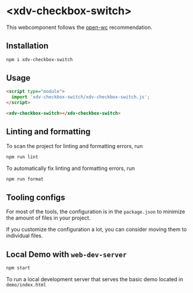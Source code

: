 # \<xdv-checkbox-switch>

This webcomponent follows the [open-wc](https://github.com/open-wc/open-wc) recommendation.

## Installation

```bash
npm i xdv-checkbox-switch
```

## Usage

```html
<script type="module">
  import 'xdv-checkbox-switch/xdv-checkbox-switch.js';
</script>

<xdv-checkbox-switch></xdv-checkbox-switch>
```

## Linting and formatting

To scan the project for linting and formatting errors, run

```bash
npm run lint
```

To automatically fix linting and formatting errors, run

```bash
npm run format
```


## Tooling configs

For most of the tools, the configuration is in the `package.json` to minimize the amount of files in your project.

If you customize the configuration a lot, you can consider moving them to individual files.

## Local Demo with `web-dev-server`

```bash
npm start
```

To run a local development server that serves the basic demo located in `demo/index.html`
